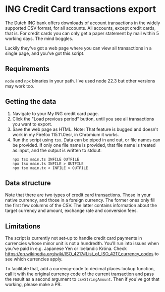 # ING Credit Card transactions export

The Dutch ING bank offers downloads of account transactions in the widely supported CSV format, for all accounts. All accounts, except credit cards, that is. For credit cards you can only get a paper statement by mail within 5 working days. The mind boggles.

Luckily they've got a web page where you can view all transactions in a single page, and you've got this script.

## Requirements

`node` and `npx` binaries in your path. I've used node 22.3 but other versions may work too.

## Getting the data

1. Navigate to your My ING credit card page.
2. Click the "Load previous period" button, until you see all transactions you want to export.
3. Save the web page as HTML.
    Note: That feature is bugged and doesn't work in my Firefox 115.11.0esr, in Chromium it works.
4. Run the script using `tsx`. Data can be piped in and out, or file names can be provided. If only one file name is provided, that file name is treated as input, and the output is written to stdout:
    ```
    npx tsx main.ts INFILE OUTFILE
    npx tsx main.ts INFILE > OUTFILE
    npx tsx main.tx < INFILE > OUTFILE
    ```
## Data structure

Note that there are two types of credit card transactions. Those in your native currency, and those in a foreign currency. The former ones only fill the first few columns of the CSV. The latter contains information about the target currency and amount, exchange rate and conversion fees.

## Limitations

The script is currently not set-up to handle credit card payments in currencies whose minor unit is not a hundredth. You'll run into issues when you've paid in e.g. Japanese Yen or Icelandic Króna. Check https://en.wikipedia.org/wiki/ISO_4217#List_of_ISO_4217_currency_codes to see which currencies apply.

To facilitate that, add a currency-code to decimal places lookup function, call it with the original currency code of the current transaction and pass the result as a second argument to `csvStringAmount`. Then if you've got that working, please make a PR.
